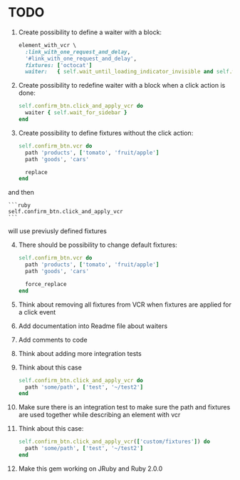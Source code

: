 # TODO

1. Create possibility to define a waiter with a block:

    ```ruby
    element_with_vcr \
      :link_with_one_request_and_delay,
      '#link_with_one_request_and_delay',
      fixtures: ['octocat']
      waiter:   { self.wait_until_loading_indicator_invisible and self.wait_for_products }
    ```

2. Create possibility to redefine waiter with a block when a click action is done:

    ```ruby
    self.confirm_btn.click_and_apply_vcr do
      waiter { self.wait_for_sidebar }
    end
    ```

3. Create possibility to define fixtures without the click action:

    ```ruby
    self.confirm_btn.vcr do
      path 'products', ['tomato', 'fruit/apple']
      path 'goods', 'cars'

      replace
    end
    ```

  and then

    ```ruby
    self.confirm_btn.click_and_apply_vcr
    ```

  will use previusly defined fixtures

4. There should be possibility to change default fixtures:

    ```ruby
    self.confirm_btn.vcr do
      path 'products', ['tomato', 'fruit/apple']
      path 'goods', 'cars'

      force_replace
    end
    ```

5. Think about removing all fixtures from VCR when fixtures are applied for a click event
6. Add documentation into Readme file about waiters
7. Add comments to code
8. Think about adding more integration tests
9. Think about this case

    ```ruby
    self.confirm_btn.click_and_apply_vcr do
      path 'some/path', ['test', '~/test2']
    end
    ```
10. Make sure there is an integration test to make sure the path and fixtures are used together while describing an element with vcr
11. Think about this case:

    ```ruby
    self.confirm_btn.click_and_apply_vcr(['custom/fixtures']) do
      path 'some/path', ['test', '~/test2']
    end
    ```
12. Make this gem working on JRuby and Ruby 2.0.0